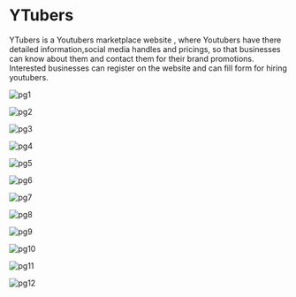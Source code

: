 
# YTubers

YTubers is a Youtubers marketplace website , where Youtubers have there detailed information,social media handles and pricings, so that businesses can know about them and contact them for their brand promotions.
Interested businesses can register on the website and can fill form for hiring youtubers.

![pg1](https://user-images.githubusercontent.com/69076491/176018785-b7aaa77f-c7f2-4571-be6f-25dad303b65c.png)

![pg2](https://user-images.githubusercontent.com/69076491/176018862-04c8ceb1-8007-4559-b9e0-1a2d0917d9b5.png)

![pg3](https://user-images.githubusercontent.com/69076491/176018897-b0b848f3-8f65-4e61-9a74-7b20b4d7c393.png)

![pg4](https://user-images.githubusercontent.com/69076491/176018939-2550eda3-eb66-41d5-be2d-a30bd991d354.png)

![pg5](https://user-images.githubusercontent.com/69076491/176018956-ddc44558-4e69-4493-9fb6-cd4f388bffcc.png)

![pg6](https://user-images.githubusercontent.com/69076491/176018968-fa6543df-4cd7-4391-ba92-da37d6cdf2d3.png)

![pg7](https://user-images.githubusercontent.com/69076491/176018978-e986b3a3-331c-4be2-abe8-0f1accde8a5f.png)

![pg8](https://user-images.githubusercontent.com/69076491/176018991-6f225810-5a20-40ee-8ea3-6a211f723358.png)

![pg9](https://user-images.githubusercontent.com/69076491/176019008-6410d389-53ad-4ff9-bd8e-b2da17f18f16.png)

![pg10](https://user-images.githubusercontent.com/69076491/176019023-34daaa7b-edc4-4674-bba2-4c101db4d91c.png)

![pg11](https://user-images.githubusercontent.com/69076491/176019076-454738b5-3d3a-45a0-8ab6-f7d9bb8bdca9.png)

![pg12](https://user-images.githubusercontent.com/69076491/176019102-27276f8f-4b07-45b8-b298-74c4d588c385.png)
